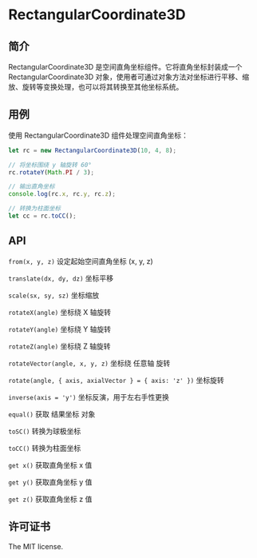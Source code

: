 # RectangularCoordinate3D

## 简介

RectangularCoordinate3D 是空间直角坐标组件。它将直角坐标封装成一个 RectangularCoordinate3D 对象，使用者可通过对象方法对坐标进行平移、缩放、旋转等变换处理，也可以将其转换至其他坐标系统。

## 用例

使用 RectangularCoordinate3D 组件处理空间直角坐标：

```js
let rc = new RectangularCoordinate3D(10, 4, 8);

// 将坐标围绕 y 轴旋转 60°
rc.rotateY(Math.PI / 3);

// 输出直角坐标
console.log(rc.x, rc.y, rc.z);

// 转换为柱面坐标
let cc = rc.toCC();
```

## API

`from(x, y, z)` 设定起始空间直角坐标 (x, y, z)

`translate(dx, dy, dz)` 坐标平移

`scale(sx, sy, sz)` 坐标缩放

`rotateX(angle)` 坐标绕 X 轴旋转

`rotateY(angle)` 坐标绕 Y 轴旋转

`rotateZ(angle)` 坐标绕 Z 轴旋转

`rotateVector(angle, x, y, z)` 坐标绕 任意轴 旋转

`rotate(angle, { axis, axialVector } = { axis: 'z' })` 坐标旋转

`inverse(axis = 'y')` 坐标反演，用于左右手性更换

`equal()` 获取 结果坐标 对象

`toSC()` 转换为球极坐标

`toCC()` 转换为柱面坐标

`get x()` 获取直角坐标 x 值

`get y()` 获取直角坐标 y 值

`get z()` 获取直角坐标 z 值

## 许可证书

The MIT license.
